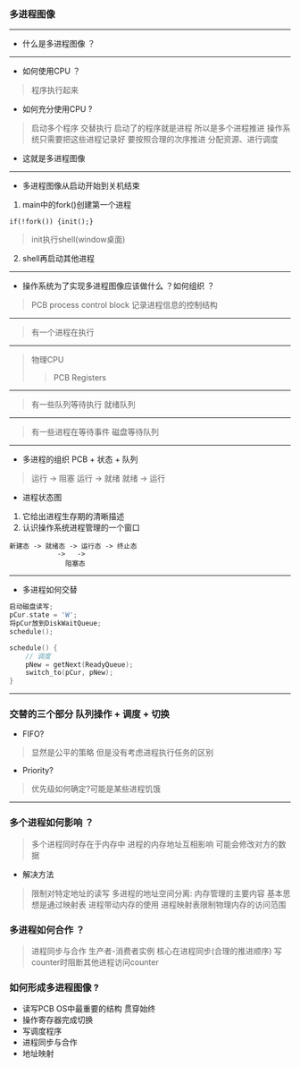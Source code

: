 ### 多进程图像
---
- 什么是多进程图像 ？
---
- 如何使用CPU ？
> 程序执行起来
- 如何充分使用CPU ?
> 启动多个程序 交替执行
> 启动了的程序就是进程 所以是多个进程推进
> 操作系统只需要把这些进程记录好 要按照合理的次序推进
> 分配资源、进行调度
- 这就是多进程图像
---
- 多进程图像从启动开始到关机结束
1. main中的fork()创建第一个进程
```
if(!fork()) {init();}
```
> init执行shell(window桌面)
2. shell再启动其他进程
---
- 操作系统为了实现多进程图像应该做什么 ？如何组织 ？
> PCB process control block 记录进程信息的控制结构
---
> 有一个进程在执行
---
> 物理CPU
>> PCB
>> Registers
---
> 有一些队列等待执行
> 就绪队列
---
> 有一些进程在等待事件
> 磁盘等待队列
---
- 多进程的组织 PCB + 状态 + 队列
> 运行 -> 阻塞
> 运行 -> 就绪
> 就绪 -> 运行
- 进程状态图
1. 它给出进程生存期的清晰描述
2. 认识操作系统进程管理的一个窗口
```
新建态 -> 就绪态 -> 运行态 -> 终止态
            ->   ->
              阻塞态 
```
---
- 多进程如何交替
```C
启动磁盘读写;
pCur.state = 'W';
将pCur放到DiskWaitQueue;
schedule();
```
```C
schedule() {
    // 调度
    pNew = getNext(ReadyQueue);
    switch_to(pCur, pNew);
}
```
---
### 交替的三个部分 队列操作 + 调度 + 切换
- FIFO?
> 显然是公平的策略
> 但是没有考虑进程执行任务的区别
- Priority?
> 优先级如何确定?可能是某些进程饥饿
---
### 多个进程如何影响 ？
> 多个进程同时存在于内存中
> 进程的内存地址互相影响 可能会修改对方的数据
- 解决方法
> 限制对特定地址的读写
> 多进程的地址空间分离: 内存管理的主要内容
> 基本思想是通过映射表
> 进程带动内存的使用
> 进程映射表限制物理内存的访问范围 
### 多进程如何合作 ？
> 进程同步与合作
> 生产者-消费者实例
> 核心在进程同步(合理的推进顺序)
> 写counter时阻断其他进程访问counter
### 如何形成多进程图像 ?
- 读写PCB OS中最重要的结构 贯穿始终
- 操作寄存器完成切换
- 写调度程序
- 进程同步与合作
- 地址映射
